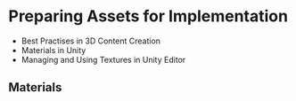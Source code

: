 # Preparing Assets for Implementation

- Best Practises in 3D Content Creation
- Materials in Unity
- Managing and Using Textures in Unity Editor

## Materials